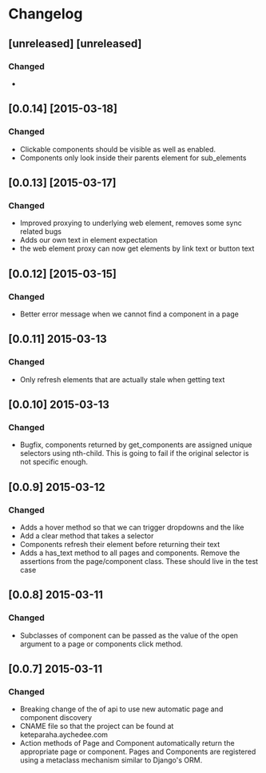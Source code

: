 # Changelog
## [unreleased] [unreleased]
### Changed
-
## [0.0.14] [2015-03-18]
### Changed
- Clickable components should be visible as well as enabled.
- Components only look inside their parents element for sub_elements

## [0.0.13] [2015-03-17]
### Changed
- Improved proxying to underlying web element, removes some sync related bugs
- Adds our own text in element expectation
- the web element proxy can now get elements by link text or button text

## [0.0.12] [2015-03-15]
### Changed
- Better error message when we cannot find a component in a page

## [0.0.11] 2015-03-13
### Changed
- Only refresh elements that are actually stale when getting text

## [0.0.10] 2015-03-13
### Changed
- Bugfix, components returned by get_components are assigned unique selectors
  using nth-child. This is going to fail if the original selector is not
  specific enough.

## [0.0.9] 2015-03-12
### Changed
- Adds a hover method so that we can trigger dropdowns and the like
- Add a clear method that takes a selector
- Components refresh their element before returning their text
- Adds a has_text method to all pages and components. Remove the assertions
  from the page/component class. These should live in the test case

## [0.0.8] 2015-03-11
### Changed
- Subclasses of component can be passed as the value of the open argument to
a page or components click method.

## [0.0.7] 2015-03-11
### Changed
- Breaking change of the of api to use new automatic page and component
  discovery
- CNAME file so that the project can be found at keteparaha.aychedee.com
- Action methods of Page and Component automatically return the appropriate 
  page or component. Pages and Components are registered using a metaclass 
  mechanism similar to Django's ORM. 
